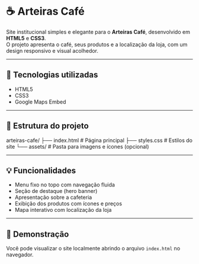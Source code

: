 # ☕ Arteiras Café

Site institucional simples e elegante para o **Arteiras Café**, desenvolvido em **HTML5** e **CSS3**.  
O projeto apresenta o café, seus produtos e a localização da loja, com um design responsivo e visual acolhedor.

---

## 🚀 Tecnologias utilizadas

- HTML5  
- CSS3  
- Google Maps Embed

---

## 📂 Estrutura do projeto

arteiras-cafe/
├── index.html # Página principal
├── styles.css # Estilos do site
└── assets/ # Pasta para imagens e ícones (opcional)


---

## 💡 Funcionalidades

- Menu fixo no topo com navegação fluida  
- Seção de destaque (hero banner)  
- Apresentação sobre a cafeteria  
- Exibição dos produtos com ícones e preços  
- Mapa interativo com localização da loja  

---

## 📸 Demonstração

Você pode visualizar o site localmente abrindo o arquivo `index.html` no navegador.
